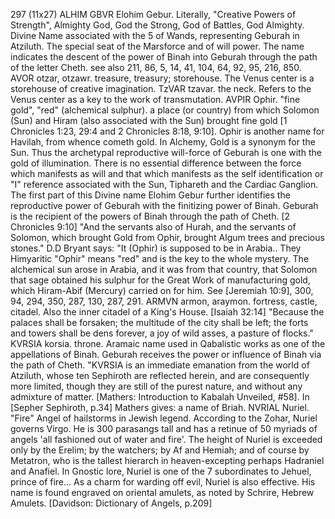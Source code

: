 297 (11x27)
ALHIM GBVR Elohim Gebur. Literally, "Creative Powers of
Strength", Almighty God, God the Strong, God of Battles, God
Almighty. Divine Name associated with the 5 of Wands,
representing Geburah in Atziluth. The special seat of the Marsforce
and of will power. The name indicates the descent of the
power of Binah into Geburah through the path of the letter Cheth.
see also 211, 86, 5, 14, 41, 104, 64, 92, 95, 216, 850.
AVOR otzar, otzawr. treasure, treasury; storehouse. The Venus
center is a storehouse of creative imagination.
TzVAR tzavar. the neck. Refers to the Venus center as a key to
the work of transmutation.
AVPIR Ophir. "fine gold", "red" (alchemical sulphur). a place
(or country) from which Solomon (Sun) and Hiram (also associated
with the Sun) brought fine gold [1 Chronicles 1:23, 29:4 and 2
Chronicles 8:18, 9:10]. Ophir is another name for Havilah, from
whence cometh gold. In Alchemy, Gold is a synonym for the Sun.
Thus the archetypal reproductive will-force of Geburah is one
with the gold of illumination. There is no essential difference
between the force which manifests as will and that which
manifests as the self identification or "I" reference associated
with the Sun, Tiphareth and the Cardiac Ganglion. The first part
of this Divine name Elohim Gebur further identifies the
reproductive power of Geburah with the finitizing power of Binah.
Geburah is the recipient of the powers of Binah through the path
of Cheth. [2 Chronicles 9:10] "And the servants also of Hurah,
and the servants of Solomon, which brought Gold from Ophir,
brought Algum trees and precious stones."
D.D Bryant says: "It (Ophir) is supposed to be in Arabia.. They
Himyaritic "Ophir" means "red" and is the key to the whole
mystery. The alchemical sun arose in Arabia, and it was from that
country, that Solomon that sage obtained his sulphur for the
Great Work of manufacturing gold, which Hiram-Abif (Mercury)
carried on for him. See [Jeremiah 10:9], 300, 94, 294, 350, 287,
130, 287, 291.
ARMVN armon, araymon. fortress, castle, citadel. Also the inner
citadel of a King's House. [Isaiah 32:14] "Because the palaces
shall be forsaken; the multitude of the city shall be left; the
forts and towers shall be dens forever, a joy of wild asses, a
pasture of flocks."
KVRSIA korsia. throne. Aramaic name used in Qabalistic works as
one of the appellations of Binah. Geburah receives the power or
influence of Binah via the path of Cheth. "KVRSIA is an immediate
emanation from the world of Atziluth, whose ten Sephiroth are
reflected herein, and are consequently more limited, though they
are still of the purest nature, and without any admixture of
matter. [Mathers: Introduction to Kabalah Unveiled, #58]. In
[Sepher Sephiroth, p.34] Mathers gives: a name of Briah.
NVRIAL Nuriel. "Fire" Angel of hailstorms in Jewish legend.
According to the Zohar, Nuriel governs Virgo. He is 300 parasangs
tall and has a retinue of 50 myriads of angels 'all fashioned out
of water and fire'. The height of Nuriel is exceeded only by the
Erelim; by the watchers; by Af and Hemiah; and of course by
Metatron, who is the tallest hierarch in heaven-excepting perhaps
Hadraniel and Anafiel. In Gnostic lore, Nuriel is one of the 7
subordinates to Jehuel, prince of fire... As a charm for warding
off evil, Nuriel is also effective. His name is found engraved on
oriental amulets, as noted by Schrire, Hebrew Amulets. [Davidson:
Dictionary of Angels, p.209]